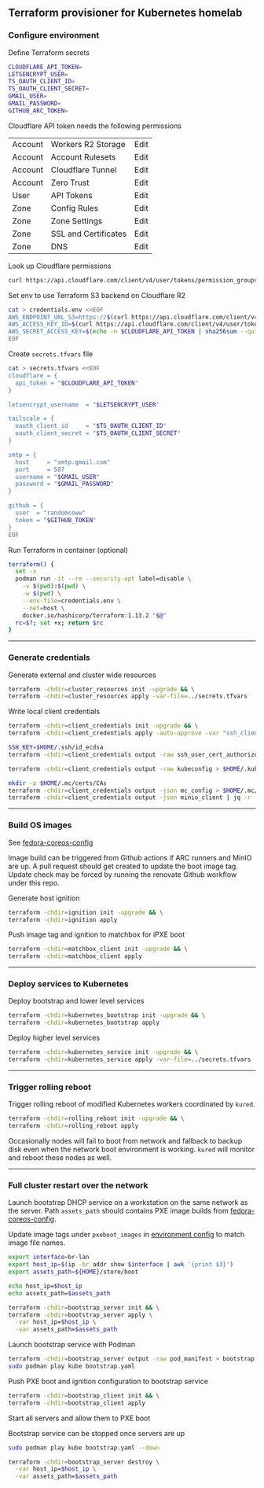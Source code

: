 ## Terraform provisioner for Kubernetes homelab

### Configure environment

Define Terraform secrets

```bash
CLOUDFLARE_API_TOKEN=
LETSENCRYPT_USER=
TS_OAUTH_CLIENT_ID=
TS_OAUTH_CLIENT_SECRET=
GMAIL_USER=
GMAIL_PASSWORD=
GITHUB_ARC_TOKEN=
```

Cloudflare API token needs the following permissions

| | | |
--- | --- | ---
Account | Workers R2 Storage | Edit
Account | Account Rulesets | Edit
Account | Cloudflare Tunnel | Edit
Account | Zero Trust | Edit
User | API Tokens | Edit
Zone | Config Rules | Edit
Zone | Zone Settings | Edit
Zone | SSL and Certificates | Edit
Zone | DNS | Edit

Look up Cloudflare permissions

```bash
curl https://api.cloudflare.com/client/v4/user/tokens/permission_groups --header "Authorization: Bearer $CLOUDFLARE_API_TOKEN" | jq
```

Set env to use Terraform S3 backend on Cloudflare R2

```bash
cat > credentials.env <<EOF
AWS_ENDPOINT_URL_S3=https://$(curl https://api.cloudflare.com/client/v4/accounts --header "Authorization: Bearer $CLOUDFLARE_API_TOKEN" | jq -r '.result.[0].id').r2.cloudflarestorage.com
AWS_ACCESS_KEY_ID=$(curl https://api.cloudflare.com/client/v4/user/tokens/verify --header "Authorization: Bearer $CLOUDFLARE_API_TOKEN" | jq -r '.result.id')
AWS_SECRET_ACCESS_KEY=$(echo -n $CLOUDFLARE_API_TOKEN | sha256sum --quiet)
EOF
```

Create `secrets.tfvars` file

```bash
cat > secrets.tfvars <<EOF
cloudflare = {
  api_token = "$CLOUDFLARE_API_TOKEN"
}

letsencrypt_username  = "$LETSENCRYPT_USER"

tailscale = {
  oauth_client_id     = "$TS_OAUTH_CLIENT_ID"
  oauth_client_secret = "$TS_OAUTH_CLIENT_SECRET"
}

smtp = {
  host     = "smtp.gmail.com"
  port     = 587
  username = "$GMAIL_USER"
  password = "$GMAIL_PASSWORD"
}

github = {
  user  = "randomcoww"
  token = "$GITHUB_TOKEN"
}
EOF
```

Run Terraform in container (optional)

```bash
terraform() {
  set -x
  podman run -it --rm --security-opt label=disable \
    -v $(pwd):$(pwd) \
    -w $(pwd) \
    --env-file=credentials.env \
    --net=host \
    docker.io/hashicorp/terraform:1.13.2 "$@"
  rc=$?; set +x; return $rc
}
```

---

### Generate credentials

Generate external and cluster wide resources

```bash
terraform -chdir=cluster_resources init -upgrade && \
terraform -chdir=cluster_resources apply -var-file=../secrets.tfvars
```

Write local client credentials

```bash
terraform -chdir=client_credentials init -upgrade && \
terraform -chdir=client_credentials apply -auto-approve -var "ssh_client={key_id=\"$(whoami)\",public_key_openssh=\"ssh_client_public_key=$(cat $HOME/.ssh/id_ecdsa.pub)\"}"

SSH_KEY=$HOME/.ssh/id_ecdsa
terraform -chdir=client_credentials output -raw ssh_user_cert_authorized_key > $SSH_KEY-cert.pub

terraform -chdir=client_credentials output -raw kubeconfig > $HOME/.kube/config

mkdir -p $HOME/.mc/certs/CAs
terraform -chdir=client_credentials output -json mc_config > $HOME/.mc/config.json
terraform -chdir=client_credentials output -json minio_client | jq -r '.ca_cert_pem' > $HOME/.mc/certs/CAs/ca.crt
```

---

### Build OS images

See [fedora-coreos-config](https://github.com/randomcoww/fedora-coreos-config)

Image build can be triggered from Github actions if ARC runners and MinIO are up. A pull request should get created to update the boot image tag. Update check may be forced by running the renovate Github workflow under this repo.

Generate host ignition

```bash
terraform -chdir=ignition init -upgrade && \
terraform -chdir=ignition apply
```

Push image tag and ignition to matchbox for iPXE boot

```bash
terraform -chdir=matchbox_client init -upgrade && \
terraform -chdir=matchbox_client apply
```

---

### Deploy services to Kubernetes

Deploy bootstrap and lower level services

```bash
terraform -chdir=kubernetes_bootstrap init -upgrade && \
terraform -chdir=kubernetes_bootstrap apply
```

Deploy higher level services

```bash
terraform -chdir=kubernetes_service init -upgrade && \
terraform -chdir=kubernetes_service apply -var-file=../secrets.tfvars
```

---

### Trigger rolling reboot

Trigger rolling reboot of modified Kubernetes workers coordinated by `kured`.

```bash
terraform -chdir=rolling_reboot init -upgrade && \
terraform -chdir=rolling_reboot apply
```

Occasionally nodes will fail to boot from network and fallback to backup disk even when the network boot environment is working. `kured` will monitor and reboot these nodes as well.

---

### Full cluster restart over the network

Launch bootstrap DHCP service on a workstation on the same network as the server. Path `assets_path` should contains PXE image builds from [fedora-coreos-config](https://github.com/randomcoww/fedora-coreos-config).

Update image tags under `pxeboot_images` in [environment config](https://github.com/randomcoww/homelab/blob/master/config_env.tf) to match image file names.

```bash
export interface=br-lan
export host_ip=$(ip -br addr show $interface | awk '{print $3}')
export assets_path=${HOME}/store/boot

echo host_ip=$host_ip
echo assets_path=$assets_path
```

```bash
terraform -chdir=bootstrap_server init && \
terraform -chdir=bootstrap_server apply \
  -var host_ip=$host_ip \
  -var assets_path=$assets_path
```

Launch bootstrap service with Podman

```bash
terraform -chdir=bootstrap_server output -raw pod_manifest > bootstrap.yaml
sudo podman play kube bootstrap.yaml
```

Push PXE boot and ignition configuration to bootstrap service

```bash
terraform -chdir=bootstrap_client init && \
terraform -chdir=bootstrap_client apply
```

Start all servers and allow them to PXE boot

Bootstrap service can be stopped once servers are up

```bash
sudo podman play kube bootstrap.yaml --down

terraform -chdir=bootstrap_server destroy \
  -var host_ip=$host_ip \
  -var assets_path=$assets_path
```
